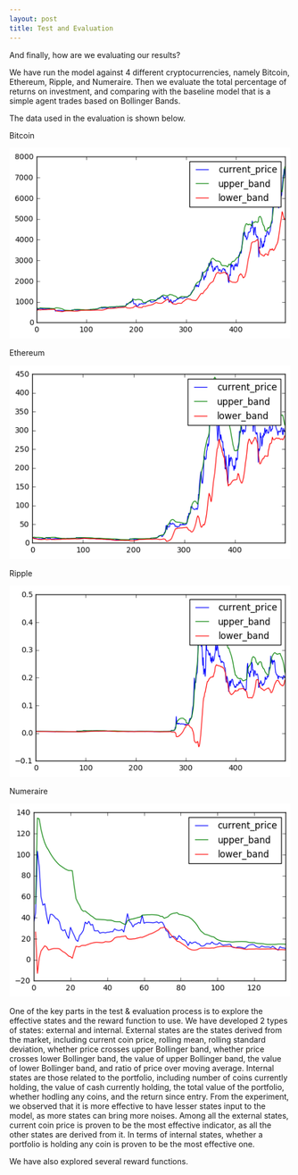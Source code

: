 ```yaml
---
layout: post
title: Test and Evaluation
---
```


And finally, how are we evaluating our results?

We have run the model against 4 different cryptocurrencies, namely Bitcoin, Ethereum, Ripple, and Numeraire. Then we evaluate the total percentage of returns on investment, and comparing with the baseline model that is a simple agent trades based on Bollinger Bands.

The data used in the evaluation is shown below.

Bitcoin

![TE1](https://github.com/GradientTrader/gradienttrader.github.io/blob/master/images/btcPrice.png?raw=true)

Ethereum

![TE1](https://github.com/GradientTrader/gradienttrader.github.io/blob/master/images/ethPrice.png?raw=true)

Ripple

![TE1](https://github.com/GradientTrader/gradienttrader.github.io/blob/master/images/ripplePrice.png?raw=true)

Numeraire

![TE1](https://github.com/GradientTrader/gradienttrader.github.io/blob/master/images/numerairePrice.png?raw=true)

One of the key parts in the test & evaluation process is to explore the effective states and the reward function to use. We have developed 2 types of states: external and internal. External states are the states derived from the market, including current coin price, rolling mean, rolling standard deviation, whether price crosses upper Bollinger band, whether price crosses lower Bollinger band, the value of upper Bollinger band, the value of lower Bollinger band, and ratio of price over moving average. Internal states are those related to the portfolio, including number of coins currently holding, the value of cash currently holding, the total value of the portfolio, whether hodling any coins, and the return since entry. From the experiment, we observed that it is more effective to have lesser states input to the model, as more states can bring more noises. Among all the external states, current coin price is proven to be the most effective indicator, as all the other states are derived from it. In terms of internal states, whether a portfolio is holding any coin is proven to be the most effective one.

We have also explored several reward functions. 